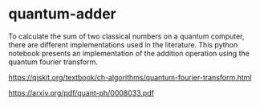 # quantum-adder
 
To calculate the sum of two classical numbers on a quantum computer, there are different implementations used in the literature.
This python notebook presents an implementation of the addition operation using the quantum fourier transform.


https://qiskit.org/textbook/ch-algorithms/quantum-fourier-transform.html

https://arxiv.org/pdf/quant-ph/0008033.pdf
